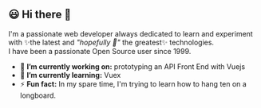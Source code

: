 ## :smiley: Hi there 👋

I'm a passionate web developer always dedicated to learn and experiment with ✨the latest and *"hopefully :pray:"* the greatest✨ technologies.<br />
I have been a passionate Open Source user since 1999.<br />

- 🔭 **I’m currently working on:** prototyping an API Front End with Vuejs
- 🌱 **I’m currently learning:** Vuex
- ⚡ **Fun fact:** In my spare time, I'm trying to learn how to hang ten on a longboard.

<!--
Here are some ideas to get you started:
- 👯 I’m looking to collaborate on ...
- 🤔 I’m looking for help with ...
- 💬 Ask me about ...
- 📫 How to reach me: ...
- 😄 Pronouns: ...
 ...
-->
